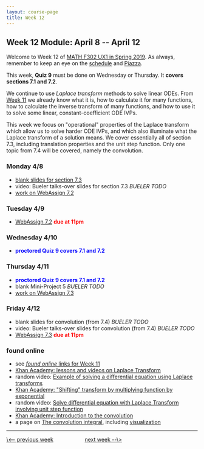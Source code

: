 ```yaml
---
layout: course-page
title: Week 12
---
```


## Week 12 Module: April 8 -- April 12

Welcome to Week 12 of [MATH F302 UX1 in Spring 2019](index.html).  As always, remember to keep an eye on the [schedule](schedule.pdf) and [Piazza](https://piazza.com/uaf/spring2019/math302ux1/home).

This week, **Quiz 9** must be done on Wednesday or Thursday.  It **covers sections 7.1 and 7.2**.

We continue to use _Laplace transform_ methods to solve linear ODEs.  From [Week 11](week11) we already know what it is, how to calculate it for many functions, how to calculate the inverse transform of many functions, and how to use it to solve some linear, constant-coefficient ODE IVPs.

This week we focus on "operational" properties of the Laplace transform which allow us to solve harder ODE IVPs, and which also illuminate what the Laplace transform of a solution means.  We cover essentially all of section 7.3, including translation properties and the unit step function.  Only one topic from 7.4 will be covered, namely the convolution.

### Monday 4/8
* [blank slides for section 7.3](assets/slides/7-3.pdf)
* video: Bueler talks-over slides for section 7.3 _BUELER TODO_
* [work on WebAssign 7.2](https://www.webassign.net/)

### Tuesday 4/9
* [WebAssign 7.2](https://www.webassign.net/) <span style="color:red">**due at 11pm**</span>

### Wednesday 4/10
* <span style="color:blue">**proctored Quiz 9 covers 7.1 and 7.2**</span>

### Thursday 4/11
* <span style="color:blue">**proctored Quiz 9 covers 7.1 and 7.2**</span>
* blank Mini-Project 5 _BUELER TODO_
* [work on WebAssign 7.3](https://www.webassign.net/)

### Friday 4/12
* blank slides for convolution (from 7.4) _BUELER TODO_
* video: Bueler talks-over slides for convolution (from 7.4) _BUELER TODO_
* [WebAssign 7.3](https://www.webassign.net/) <span style="color:red">**due at 11pm**</span>

### found online
* see [_found online_ links for Week 11](week11#found-online)
* [Khan Academy: lessons and videos on Laplace Transform](https://www.khanacademy.org/math/differential-equations/laplace-transform)
* random video: [Example of solving a differential equation using Laplace transforms](https://www.youtube.com/watch?v=CnB97dUhnuc)
* [Khan Academy: "Shifting" transform by multiplying function by exponential](https://www.khanacademy.org/math/differential-equations/laplace-transform/properties-of-laplace-transform/v/more-laplace-transform-tools)
* random video: [Solve differential equation with Laplace Transform involving unit step function](https://www.youtube.com/watch?v=LyUDZ-GYa8U)
* [Khan Academy: Introduction to the convolution](https://www.khanacademy.org/math/differential-equations/laplace-transform/convolution-integral/v/introduction-to-the-convolution)
* a page on [The convolution integral](https://lpsa.swarthmore.edu/Convolution/Convolution.html#Visualizing_the_Convolution_Integral_), including [visualization](https://lpsa.swarthmore.edu/Convolution/CI.html)

<hr>
<a align="left" href="week11">\<-- previous week</a>  &nbsp; &nbsp; &nbsp; &nbsp; &nbsp; &nbsp; &nbsp; &nbsp; &nbsp; &nbsp; <a align="right" href="week13">next week --\></a>
